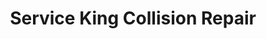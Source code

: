 ---
title: "Service King Collision Repair"
url: /san-antonio/service-king-collision-repair/
shop: car repair
---